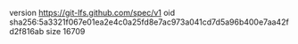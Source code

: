 version https://git-lfs.github.com/spec/v1
oid sha256:5a3321f067e01ea2e4c0a25fd8e7ac973a041cd7d5a96b400e7aa42fd2f816ab
size 16709
